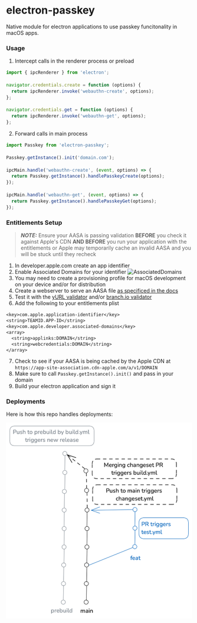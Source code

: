 # electron-passkey

Native module for electron applications to use passkey funcitonality in macOS apps.

### Usage

1) Intercept calls in the renderer process or preload
```js
import { ipcRenderer } from 'electron';

navigator.credentials.create = function (options) {
  return ipcRenderer.invoke('webauthn-create', options);
};

navigator.credentials.get = function (options) {
  return ipcRenderer.invoke('webauthn-get', options);
};
```

2) Forward calls in main process

```js
import Passkey from 'electron-passkey';

Passkey.getInstance().init('domain.com');

ipcMain.handle('webauthn-create', (event, options) => {
  return Passkey.getInstance().handlePasskeyCreate(options);
});

ipcMain.handle('webauthn-get', (event, options) => {
  return Passkey.getInstance().handlePasskeyGet(options);
});
```

### Entitlements Setup

> **_NOTE:_** Ensure your AASA is passing validation **BEFORE** you check it against Apple's CDN **AND BEFORE** you run your application with the entitlements or Apple may temporarily cache an invalid AASA and you will be stuck until they recheck

1) In developer.apple.com create an app identifier
2) Enable Associated Domains for your identifier
![AssociatedDomains](images/AssociatedDomains.png "Associated Domains")
3) You may need to create a provisioning profile for macOS development on your device and/or for distribution
4) Create a webserver to serve an AASA file [as specificed in the docs](https://developer.apple.com/documentation/xcode/supporting-associated-domains#Add-the-associated-domain-file-to-your-website)
5) Test it with the [yURL validator](https://yurl.chayev.com) and/or [branch.io validator](https://branch.io/resources/aasa-validator/)
6) Add the following to your entitlements plist
```
<key>com.apple.application-identifier</key>
<string>TEAMID.APP-ID</string>
<key>com.apple.developer.associated-domains</key>
<array>
  <string>applinks:DOMAIN</string>
  <string>webcredentials:DOMAIN</string>
</array>
```
7) Check to see if your AASA is being cached by the Apple CDN at `https://app-site-association.cdn-apple.com/a/v1/DOMAIN`
8) Make sure to call `Passkey.getInstance().init()` and pass in your domain
9) Build your electron application and sign it

### Deployments

Here is how this repo handles deployments:

![Deployments](Deployment.png "Deplyoments")